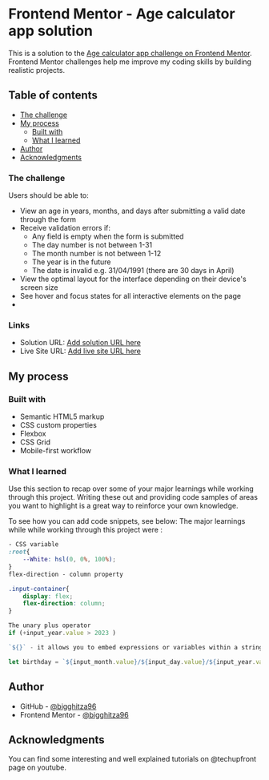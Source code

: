 # Frontend Mentor - Age calculator app solution

This is a solution to the [Age calculator app challenge on Frontend Mentor](https://www.frontendmentor.io/challenges/age-calculator-app-dF9DFFpj-Q). Frontend Mentor challenges help me improve my coding skills by building realistic projects. 

## Table of contents

- [The challenge](#the-challenge)
- [My process](#my-process)
  - [Built with](#built-with)
  - [What I learned](#what-i-learned)
- [Author](#author)
- [Acknowledgments](#acknowledgments)

### The challenge

Users should be able to:

- View an age in years, months, and days after submitting a valid date through the form
- Receive validation errors if:
  - Any field is empty when the form is submitted
  - The day number is not between 1-31
  - The month number is not between 1-12
  - The year is in the future
  - The date is invalid e.g. 31/04/1991 (there are 30 days in April)
- View the optimal layout for the interface depending on their device's screen size
- See hover and focus states for all interactive elements on the page
- 
### Links

- Solution URL: [Add solution URL here](https://your-solution-url.com)
- Live Site URL: [Add live site URL here](https://your-live-site-url.com)

## My process

### Built with

- Semantic HTML5 markup
- CSS custom properties
- Flexbox
- CSS Grid
- Mobile-first workflow

### What I learned

Use this section to recap over some of your major learnings while working through this project. Writing these out and providing code samples of areas you want to highlight is a great way to reinforce your own knowledge.

To see how you can add code snippets, see below:
The major learnings while while working through this project were :

```css
- CSS variable
:root{
    --White: hsl(0, 0%, 100%);
}
flex-direction - column property

.input-container{
    display: flex;
    flex-direction: column;
}
```

```js
The unary plus operator
if (+input_year.value > 2023 )

`${}` - it allows you to embed expressions or variables within a string.

let birthday = `${input_month.value}/${input_day.value}/${input_year.value}`
```


## Author
- GitHub - [@bigghitza96](https://github.com/bigghitza96)
- Frontend Mentor - [@bigghitza96](https://www.frontendmentor.io/profile/bigghitza96)
  
## Acknowledgments

You can find some interesting and well explained tutorials on  @techupfront page on youtube. 

